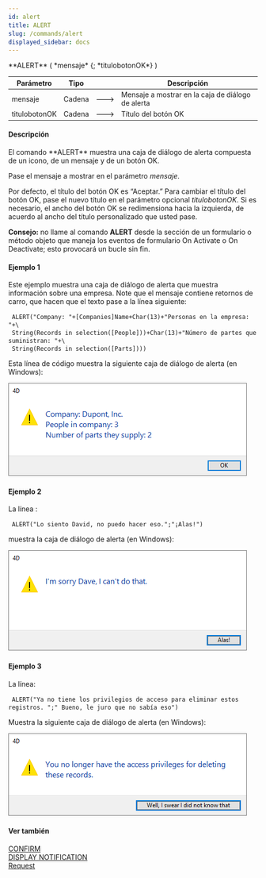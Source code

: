 ```yaml
---
id: alert
title: ALERT
slug: /commands/alert
displayed_sidebar: docs
---
```


<!--REF #_command_.ALERT.Syntax-->**ALERT** ( *mensaje* {; *titulobotonOK*} )<!-- END REF-->
<!--REF #_command_.ALERT.Params-->
| Parámetro | Tipo |  | Descripción |
| --- | --- | --- | --- |
| mensaje | Cadena | &#x1F852; | Mensaje a mostrar en la caja de diálogo de alerta |
| titulobotonOK | Cadena | &#x1F852; | Título del botón OK |

<!-- END REF-->

#### Descripción 

<!--REF #_command_.ALERT.Summary-->El comando **ALERT** muestra una caja de diálogo de alerta compuesta de un icono, de un mensaje y de un botón OK.<!-- END REF-->

Pase el mensaje a mostrar en el parámetro *mensaje*.

Por defecto, el título del botón OK es “Aceptar.” Para cambiar el título del botón OK, pase el nuevo título en el parámetro opcional *titulobotonOK*. Si es necesario, el ancho del botón OK se redimensiona hacia la izquierda, de acuerdo al ancho del título personalizado que usted pase.

**Consejo:** no llame al comando **ALERT** desde la sección de un formulario o método objeto que maneja los eventos de formulario On Activate o On Deactivate; esto provocará un bucle sin fin.

#### Ejemplo 1 

Este ejemplo muestra una caja de diálogo de alerta que muestra información sobre una empresa. Note que el mensaje contiene retornos de carro, que hacen que el texto pase a la línea siguiente:

```4d
 ALERT("Company: "+[Companies]Name+Char(13)+"Personas en la empresa: "+\
 String(Records in selection([People]))+Char(13)+"Número de partes que suministran: "+\
 String(Records in selection([Parts])))
```

Esta línea de código muestra la siguiente caja de diálogo de alerta (en Windows):

![](../assets/en/commands/pict4224938.en.png)

#### Ejemplo 2 

La línea :

```4d
 ALERT("Lo siento David, no puedo hacer eso.";"¡Alas!")
```

muestra la caja de diálogo de alerta (en Windows):

![](../assets/en/commands/pict4224959.en.png)

#### Ejemplo 3 

La línea:

```4d
 ALERT("Ya no tiene los privilegios de acceso para eliminar estos registros. ";" Bueno, le juro que no sabía eso")
```

Muestra la siguiente caja de diálogo de alerta (en Windows):

![](../assets/en/commands/pict4224968.en.png)

#### Ver también 

[CONFIRM](confirm.md)  
[DISPLAY NOTIFICATION](display-notification.md)  
[Request](request.md)  
